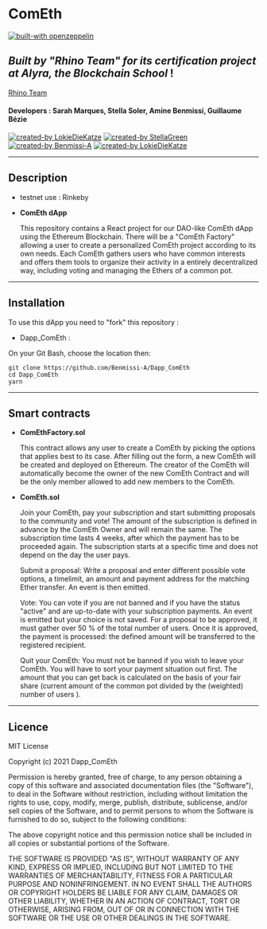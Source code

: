 # ComEth

[![built-with openzeppelin](https://img.shields.io/badge/built%20with-OpenZeppelin-3677FF)](https://docs.openzeppelin.com/)

## _Built by "Rhino Team" for its certification project at Alyra, the Blockchain School_ !

[Rhino Team](./public/favicon.ico)

#### Developers : Sarah Marques, Stella Soler, Amine Benmissi, Guillaume Bézie

[![created-by LokieDieKatze](https://img.shields.io/badge/created%20by-LokiDieKatze-FFA07A)](https://github.com/LokiDieKatze)
[![created-by StellaGreen](https://img.shields.io/badge/created%20by-StellaGreen-FFA07A)](https://github.com/StellaGreen)
[![created-by Benmissi-A](https://img.shields.io/badge/created%20by-Benmissi-FFA07A)](https://github.com/Benmissi-A)
[![created-by LokieDieKatze](https://img.shields.io/badge/created%20by-GuillaumeB75-FFA07A)](https://github.com/GuillaumeB75)

---

## Description

- testnet use : Rinkeby
- **ComEth dApp**

  This repository contains a React project for our DAO-like ComEth dApp using the Ethereum Blockchain. There will be a "ComEth Factory" allowing a user to create a personalized ComEth project according to its own needs. Each ComEth gathers users who have common interests and offers them tools to organize their activity in a entirely decentralized way, including voting and managing the Ethers of a common pot.

---

## Installation

To use this dApp you need to "fork" this repository :

- Dapp_ComEth :

On your Git Bash, choose the location then:

```
git clone https://github.com/Benmissi-A/Dapp_ComEth
cd Dapp_ComEth
yarn
```

---

## Smart contracts

- **ComEthFactory.sol**

  This contract allows any user to create a ComEth by picking the options that applies best to its case. After filling out the form, a new ComEth will be created and deployed on Ethereum. The creator of the ComEth will automatically become the owner of the new ComEth Contract and will be the only member allowed to add new members to the ComEth.

- **ComEth.sol**

  Join your ComEth, pay your subscription and start submitting proposals to the community and vote! The amount of the subscription is defined in advance by the ComEth Owner and will remain the same. The subscription time lasts 4 weeks, after which the payment has to be proceeded again. The subscription starts at a specific time and does not depend on the day the user pays.

  Submit a proposal:
  Write a proposal and enter different possible vote options, a timelimit, an amount and payment address for the matching Ether transfer. An event is then emitted.

  Vote:
  You can vote if you are not banned and if you have the status "active" and are up-to-date with your subscription payments. An event is emitted but your choice is not saved.
  For a proposal to be approved, it must gather over 50 % of the total number of users. Once it is approved, the payment is processed: the defined amount will be transferred to the registered recipient.

  Quit your ComEth:
  You must not be banned if you wish to leave your ComEth. You will have to sort your payment situation out first.
  The amount that you can get back is calculated on the basis of your fair share (current amount of the common pot divided by the (weighted) number of users ).

---

## Licence

MIT License

Copyright (c) 2021 Dapp_ComEth

Permission is hereby granted, free of charge, to any person obtaining a copy
of this software and associated documentation files (the "Software"), to deal
in the Software without restriction, including without limitation the rights
to use, copy, modify, merge, publish, distribute, sublicense, and/or sell
copies of the Software, and to permit persons to whom the Software is
furnished to do so, subject to the following conditions:

The above copyright notice and this permission notice shall be included in all
copies or substantial portions of the Software.

THE SOFTWARE IS PROVIDED "AS IS", WITHOUT WARRANTY OF ANY KIND, EXPRESS OR
IMPLIED, INCLUDING BUT NOT LIMITED TO THE WARRANTIES OF MERCHANTABILITY,
FITNESS FOR A PARTICULAR PURPOSE AND NONINFRINGEMENT. IN NO EVENT SHALL THE
AUTHORS OR COPYRIGHT HOLDERS BE LIABLE FOR ANY CLAIM, DAMAGES OR OTHER
LIABILITY, WHETHER IN AN ACTION OF CONTRACT, TORT OR OTHERWISE, ARISING FROM,
OUT OF OR IN CONNECTION WITH THE SOFTWARE OR THE USE OR OTHER DEALINGS IN THE
SOFTWARE.
